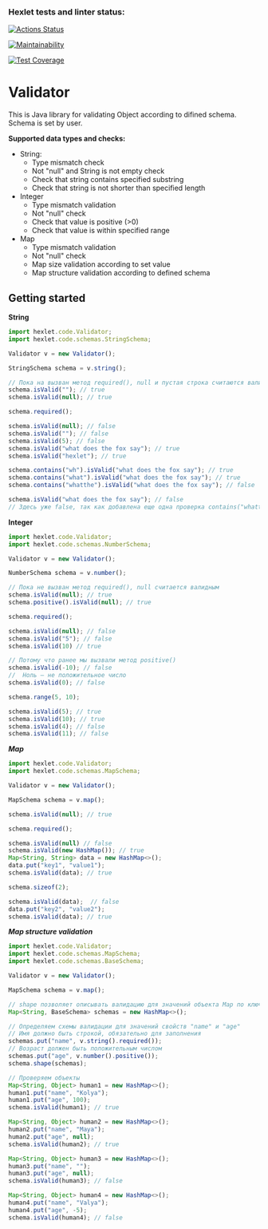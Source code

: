 ### Hexlet tests and linter status:
[![Actions Status](https://github.com/IProrock/java-project-78/workflows/hexlet-check/badge.svg)](https://github.com/IProrock/java-project-78/actions)

[![Maintainability](https://api.codeclimate.com/v1/badges/67b973929c0d70607abd/maintainability)](https://codeclimate.com/github/IProrock/java-project-78/maintainability)

[![Test Coverage](https://api.codeclimate.com/v1/badges/67b973929c0d70607abd/test_coverage)](https://codeclimate.com/github/IProrock/java-project-78/test_coverage)

# Validator
This is Java library for validating Object according to difined schema.
Schema is set by user.

**Supported data types and checks:**
- String:
    - Type mismatch check
    - Not "null" and String is not empty check
    - Check that string contains specified substring
    - Check that string is not shorter than specified length
- Integer
    - Type mismatch validation
    - Not "null" check
    - Check that value is positive (>0)
    - Check that value is within specified range
- Map
    - Type mismatch validation
    - Not "null" check
    - Map size validation according to set value
    - Map structure validation according to defined schema

## Getting started
**String**
```ts
import hexlet.code.Validator;
import hexlet.code.schemas.StringSchema;

Validator v = new Validator();

StringSchema schema = v.string();

// Пока на вызван метод required(), null и пустая строка считаются валидным
schema.isValid(""); // true
schema.isValid(null); // true

schema.required();

schema.isValid(null); // false
schema.isValid(""); // false
schema.isValid(5); // false
schema.isValid("what does the fox say"); // true
schema.isValid("hexlet"); // true

schema.contains("wh").isValid("what does the fox say"); // true
schema.contains("what").isValid("what does the fox say"); // true
schema.contains("whatthe").isValid("what does the fox say"); // false

schema.isValid("what does the fox say"); // false
// Здесь уже false, так как добавлена еще одна проверка contains("whatthe")
```
**Integer**
```ts
import hexlet.code.Validator;
import hexlet.code.schemas.NumberSchema;

Validator v = new Validator();

NumberSchema schema = v.number();

// Пока не вызван метод required(), null считается валидным
schema.isValid(null); // true
schema.positive().isValid(null); // true

schema.required();

schema.isValid(null); // false
schema.isValid("5"); // false
schema.isValid(10) // true

// Потому что ранее мы вызвали метод positive()
schema.isValid(-10); // false
//  Ноль — не положительное число
schema.isValid(0); // false

schema.range(5, 10);

schema.isValid(5); // true
schema.isValid(10); // true
schema.isValid(4); // false
schema.isValid(11); // false
```
***Map***
```ts
import hexlet.code.Validator;
import hexlet.code.schemas.MapSchema;

Validator v = new Validator();

MapSchema schema = v.map();

schema.isValid(null); // true

schema.required();

schema.isValid(null) // false
schema.isValid(new HashMap()); // true
Map<String, String> data = new HashMap<>();
data.put("key1", "value1");
schema.isValid(data); // true

schema.sizeof(2);

schema.isValid(data);  // false
data.put("key2", "value2");
schema.isValid(data); // true
```
***Map structure validation***
```ts
import hexlet.code.Validator;
import hexlet.code.schemas.MapSchema;
import hexlet.code.schemas.BaseSchema;

Validator v = new Validator();

MapSchema schema = v.map();

// shape позволяет описывать валидацию для значений объекта Map по ключам
Map<String, BaseSchema> schemas = new HashMap<>();

// Определяем схемы валидации для значений свойств "name" и "age"
// Имя должно быть строкой, обязательно для заполнения
schemas.put("name", v.string().required());
// Возраст должен быть положительным числом
schemas.put("age", v.number().positive());
schema.shape(schemas);

// Проверяем объекты
Map<String, Object> human1 = new HashMap<>();
human1.put("name", "Kolya");
human1.put("age", 100);
schema.isValid(human1); // true

Map<String, Object> human2 = new HashMap<>();
human2.put("name", "Maya");
human2.put("age", null);
schema.isValid(human2); // true

Map<String, Object> human3 = new HashMap<>();
human3.put("name", "");
human3.put("age", null);
schema.isValid(human3); // false

Map<String, Object> human4 = new HashMap<>();
human4.put("name", "Valya");
human4.put("age", -5);
schema.isValid(human4); // false
```